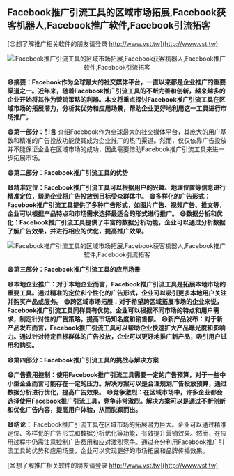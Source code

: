 ## **Facebook推广引流工具的区域市场拓展,Facebook获客机器人,Facebook推广软件,Facebook引流拓客**

[😍想了解推广相关软件的朋友请登录 http://www.vst.tw](http://www.vst.tw)

 <center><img src="https://vst.tw/MP4/tuiguang/png/2.png" alt="Facebook推广引流工具的区域市场拓展,Facebook获客机器人,Facebook推广软件,Facebook引流拓客"></center>

**😄摘要：Facebook作为全球最大的社交媒体平台，一直以来都是企业推广的重要渠道之一。近年来，随着Facebook推广引流工具的不断完善和创新，越来越多的企业开始将其作为营销策略的利器。本文将重点探讨Facebook推广引流工具在区域市场的拓展潜力，分析其优势和应用场景，帮助企业更好地利用这一工具进行市场推广。**

**😄第一部分：引言**
介绍Facebook作为全球最大的社交媒体平台，其庞大的用户基数和精准的广告投放功能使其成为企业推广的热门渠道。然而，仅仅依靠广告投放并不能保证企业在区域市场的成功，因此需要借助Facebook推广引流工具来进一步拓展市场。

**😄第二部分：Facebook推广引流工具的优势**

**😄精准定位：Facebook推广引流工具可以根据用户的兴趣、地理位置等信息进行精准定位，帮助企业将广告投放到目标受众群体中。**
**😄多样化的广告形式：Facebook推广引流工具提供了多种广告形式，如图片广告、视频广告、推文等，企业可以根据产品特点和市场需求选择最适合的形式进行推广。**
**😄数据分析和优化：Facebook推广引流工具提供了丰富的数据分析功能，企业可以通过分析数据了解广告效果，并进行相应的优化，提高推广效果。**

 <center><img src="https://vst.tw/MP4/tuiguang/png/0.png" alt="Facebook推广引流工具的区域市场拓展,Facebook获客机器人,Facebook推广软件,Facebook引流拓客"></center>

**😄第三部分：Facebook推广引流工具的应用场景**

**😄本地企业推广：对于本地企业而言，Facebook推广引流工具是拓展本地市场的重要工具。通过精准的定位和个性化的广告形式，企业可以吸引更多本地用户关注并购买产品或服务。**
**😄跨区域市场拓展：对于希望跨区域拓展市场的企业来说，Facebook推广引流工具同样具有优势。企业可以根据不同市场的特点和用户需求，制定针对性的广告策略，提高市场知名度和销售额。**
**😄新产品发布：对于新产品发布而言，Facebook推广引流工具可以帮助企业快速扩大产品曝光度和影响力。通过针对特定目标群体的广告投放，企业可以更好地推广新产品，吸引用户试用和购买。**

**😄第四部分：Facebook推广引流工具的挑战与解决方案**

**😄广告费用控制：使用Facebook推广引流工具需要一定的广告预算，对于一些中小型企业而言可能存在一定的压力。解决方案可以是合理规划广告投放预算，通过数据分析进行优化，提高广告效果。**
**😄竞争激烈：在区域市场中，许多企业都会选择使用Facebook推广引流工具，竞争非常激烈。解决方案可以是通过不断创新和优化广告内容，提高用户体验，从而脱颖而出。**

**😄结论：**
Facebook推广引流工具在区域市场的拓展潜力巨大。企业可以通过精准定位、多样化的广告形式和数据分析优化等功能，有效提升营销效果。然而，在应用过程中仍需注意控制广告费用和应对激烈竞争。通过充分利用Facebook推广引流工具的优势和应用场景，企业可以实现更好的市场拓展和品牌传播效果。

[😍想了解推广相关软件的朋友请登录 http://www.vst.tw](http://www.vst.tw)



